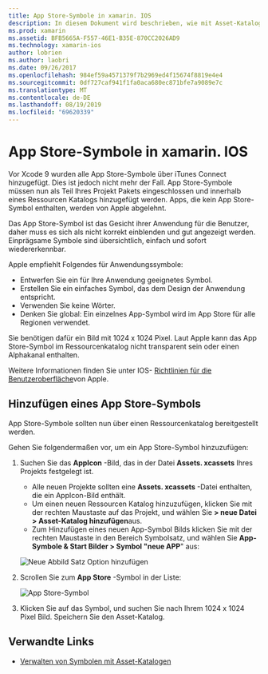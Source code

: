 ```yaml
---
title: App Store-Symbole in xamarin. IOS
description: In diesem Dokument wird beschrieben, wie mit Asset-Katalogen ein App Store-Symbol für eine xamarin. IOS-Anwendung verwaltet wird. Zuvor wurden App Store-Symbole mit iTunes Connect verwaltet.
ms.prod: xamarin
ms.assetid: BFB5665A-F557-46E1-B35E-870CC2026AD9
ms.technology: xamarin-ios
author: lobrien
ms.author: laobri
ms.date: 09/26/2017
ms.openlocfilehash: 984ef59a4571379f7b2969ed4f15674f8819e4e4
ms.sourcegitcommit: 0df727caf941f1fa0aca680ec871bfe7a9089e7c
ms.translationtype: MT
ms.contentlocale: de-DE
ms.lasthandoff: 08/19/2019
ms.locfileid: "69620339"
---
```

# <a name="app-store-icons-in-xamarinios"></a>App Store-Symbole in xamarin. IOS

Vor Xcode 9 wurden alle App Store-Symbole über iTunes Connect hinzugefügt. Dies ist jedoch nicht mehr der Fall. App Store-Symbole müssen nun als Teil Ihres Projekt Pakets eingeschlossen und innerhalb eines Ressourcen Katalogs hinzugefügt werden. Apps, die kein App Store-Symbol enthalten, werden von Apple abgelehnt.

Das App Store-Symbol ist das Gesicht ihrer Anwendung für die Benutzer, daher muss es sich als nicht korrekt einblenden und gut angezeigt werden. Einprägsame Symbole sind übersichtlich, einfach und sofort wiedererkennbar.

Apple empfiehlt Folgendes für Anwendungssymbole:

- Entwerfen Sie ein für Ihre Anwendung geeignetes Symbol.
- Erstellen Sie ein einfaches Symbol, das dem Design der Anwendung entspricht.
- Verwenden Sie keine Wörter.
- Denken Sie global: Ein einzelnes App-Symbol wird im App Store für alle Regionen verwendet.

Sie benötigen dafür ein Bild mit 1024 x 1024 Pixel.  Laut Apple kann das App Store-Symbol im Ressourcenkatalog nicht transparent sein oder einen Alphakanal enthalten.

Weitere Informationen finden Sie unter IOS- [Richtlinien für die Benutzeroberfläche](https://developer.apple.com/ios/human-interface-guidelines/icons-and-images/image-size-and-resolution/)von Apple.

## <a name="adding-an-app-store-icon"></a>Hinzufügen eines App Store-Symbols

App Store-Symbole sollten nun über einen Ressourcenkatalog bereitgestellt werden. 

Gehen Sie folgendermaßen vor, um ein App Store-Symbol hinzuzufügen:

1. Suchen Sie das **AppIcon** -Bild, das in der Datei **Assets. xcassets** Ihres Projekts festgelegt ist. 
    - Alle neuen Projekte sollten eine **Assets. xcassets** -Datei enthalten, die ein AppIcon-Bild enthält.
    - Um einen neuen Ressourcen Katalog hinzuzufügen, klicken Sie mit der rechten Maustaste auf das Projekt, und wählen Sie **> neue Datei > Asset-Katalog hinzufügen**aus.
    - Zum Hinzufügen eines neuen App-Symbol Bilds klicken Sie mit der rechten Maustaste in den Bereich Symbolsatz, und wählen Sie **App-Symbole & Start Bilder > Symbol "neue APP**" aus:

    ![Neue Abbild Satz Option hinzufügen](app-store-icon-images/image1.png)

2. Scrollen Sie zum **App Store** -Symbol in der Liste:

    ![App Store-Symbol](app-store-icon-images/image2.png)

3. Klicken Sie auf das Symbol, und suchen Sie nach Ihrem 1024 x 1024 Pixel Bild. Speichern Sie den Asset-Katalog.




## <a name="related-links"></a>Verwandte Links

- [Verwalten von Symbolen mit Asset-Katalogen](~/ios/app-fundamentals/images-icons/app-icons.md#managing)
